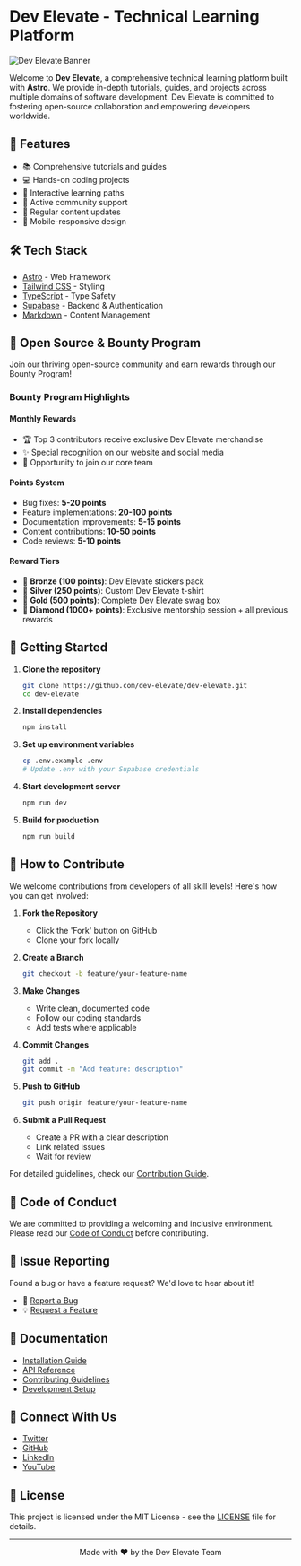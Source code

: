 # Dev Elevate - Technical Learning Platform

![Dev Elevate Banner](https://i.postimg.cc/qv7G1mND/Screenshot-2025-01-28-154022.png)

Welcome to **Dev Elevate**, a comprehensive technical learning platform built with **Astro**. We provide in-depth tutorials, guides, and projects across multiple domains of software development. Dev Elevate is committed to fostering open-source collaboration and empowering developers worldwide.

## 🚀 Features

- 📚 Comprehensive tutorials and guides
- 💻 Hands-on coding projects
- 🎯 Interactive learning paths
- 🤝 Active community support
- 🌟 Regular content updates
- 📱 Mobile-responsive design

## 🛠️ Tech Stack

- [Astro](https://astro.build) - Web Framework
- [Tailwind CSS](https://tailwindcss.com) - Styling
- [TypeScript](https://www.typescriptlang.org) - Type Safety
- [Supabase](https://supabase.com) - Backend & Authentication
- [Markdown](https://www.markdownguide.org) - Content Management

## 🌟 Open Source & Bounty Program

Join our thriving open-source community and earn rewards through our Bounty Program!

### Bounty Program Highlights

#### Monthly Rewards
- 🏆 Top 3 contributors receive exclusive Dev Elevate merchandise
- ✨ Special recognition on our website and social media
- 🎯 Opportunity to join our core team

#### Points System
- Bug fixes: **5-20 points**
- Feature implementations: **20-100 points**
- Documentation improvements: **5-15 points**
- Content contributions: **10-50 points**
- Code reviews: **5-10 points**

#### Reward Tiers
- 🥉 **Bronze (100 points)**: Dev Elevate stickers pack
- 🥈 **Silver (250 points)**: Custom Dev Elevate t-shirt
- 🥇 **Gold (500 points)**: Complete Dev Elevate swag box
- 💎 **Diamond (1000+ points)**: Exclusive mentorship session + all previous rewards

## 🚀 Getting Started

1. **Clone the repository**
   ```bash
   git clone https://github.com/dev-elevate/dev-elevate.git
   cd dev-elevate
   ```

2. **Install dependencies**
   ```bash
   npm install
   ```

3. **Set up environment variables**
   ```bash
   cp .env.example .env
   # Update .env with your Supabase credentials
   ```

4. **Start development server**
   ```bash
   npm run dev
   ```

5. **Build for production**
   ```bash
   npm run build
   ```

## 🤝 How to Contribute

We welcome contributions from developers of all skill levels! Here's how you can get involved:

1. **Fork the Repository**
   - Click the 'Fork' button on GitHub
   - Clone your fork locally

2. **Create a Branch**
   ```bash
   git checkout -b feature/your-feature-name
   ```

3. **Make Changes**
   - Write clean, documented code
   - Follow our coding standards
   - Add tests where applicable

4. **Commit Changes**
   ```bash
   git add .
   git commit -m "Add feature: description"
   ```

5. **Push to GitHub**
   ```bash
   git push origin feature/your-feature-name
   ```

6. **Submit a Pull Request**
   - Create a PR with a clear description
   - Link related issues
   - Wait for review

For detailed guidelines, check our [Contribution Guide](/contribute).

## 📜 Code of Conduct

We are committed to providing a welcoming and inclusive environment. Please read our [Code of Conduct](/code-of-conduct) before contributing.

## 🐛 Issue Reporting

Found a bug or have a feature request? We'd love to hear about it!

- 🐞 [Report a Bug](https://github.com/dev-elevate/dev-elevate/issues/new?template=bug_report.md)
- 💡 [Request a Feature](https://github.com/dev-elevate/dev-elevate/discussions/new?category=ideas)

## 📖 Documentation

- [Installation Guide](docs/installation.md)
- [API Reference](docs/api-reference.md)
- [Contributing Guidelines](docs/contributing.md)
- [Development Setup](docs/development.md)

## 📱 Connect With Us

- [Twitter](https://twitter.com/develevate)
- [GitHub](https://github.com/dev-elevate/dev-elevate)
- [LinkedIn](https://linkedin.com/company/develevate)
- [YouTube](https://youtube.com/@develevate)

## 📄 License

This project is licensed under the MIT License - see the [LICENSE](LICENSE) file for details.

---

<p align="center">Made with ❤️ by the Dev Elevate Team</p>
